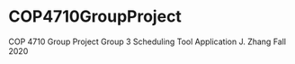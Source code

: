 # COP4710GroupProject
COP 4710 Group Project
Group 3
Scheduling Tool Application
J. Zhang
Fall 2020
